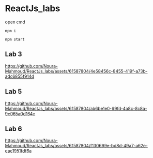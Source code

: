 # ReactJs_labs
open cmd
  ```
  npm i
  ```
  ```
  npm start
  ```
## Lab 3


https://github.com/Noura-Mahmoud/ReactJs_labs/assets/61587804/4e58456c-8455-419f-a73b-adc6855f914d



## Lab 5


https://github.com/Noura-Mahmoud/ReactJs_labs/assets/61587804/ab6be1e0-69fd-4a8c-8c8a-9e065a0d164c

## Lab 6


https://github.com/Noura-Mahmoud/ReactJs_labs/assets/61587804/f130699e-bd8d-49a7-a62e-eae1951fdf6a

